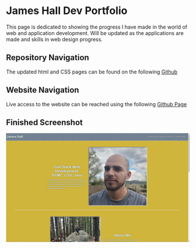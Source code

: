 # James Hall Dev Portfolio

This page is dedicated to showing the progress I have made in the world of web and application development. Will be updated as the applications are made and skills in web design progress.

## Repository Navigation

The updated html and CSS pages can be found on the following [Github](https://github.com/JHallUofA/JHallWebDevPortfolio)

## Website Navigation

Live access to the website can be reached using the following [Github Page](https://jhalluofa.github.io/JHallWebDevPortfolio/)

## Finished Screenshot

![Screenshot](./assets/images/Screenshot.png "Screenshot")